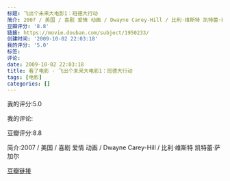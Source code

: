 ```yaml
---
标题: 飞出个未来大电影1：班德大行动
简介: 2007 / 美国 / 喜剧 爱情 动画 / Dwayne Carey-Hill / 比利·维斯特 凯特蕾·萨加尔
豆瓣评分: '8.8'
链接: https://movie.douban.com/subject/1950233/
创建时间: '2009-10-02 22:03:18'
我的评分: '5.0'
标签:
评论:
date: 2009-10-02 22:03:18
title: 看了电影 - 飞出个未来大电影1：班德大行动
tags: [电影]
categories: []
---
```


我的评分:5.0

我的评论:

豆瓣评分:8.8

简介:2007 / 美国 / 喜剧 爱情 动画 / Dwayne Carey-Hill / 比利·维斯特 凯特蕾·萨加尔

[豆瓣链接](https://movie.douban.com/subject/1950233/)

